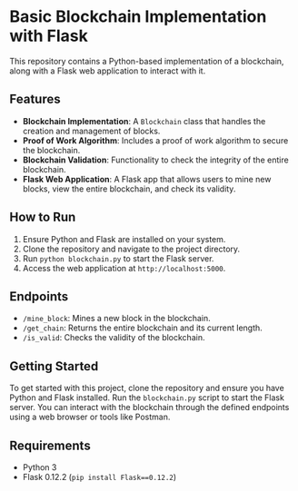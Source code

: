 # Basic Blockchain Implementation with Flask

This repository contains a Python-based implementation of a blockchain, along with a Flask web application to interact with it.

## Features

- **Blockchain Implementation**: A `Blockchain` class that handles the creation and management of blocks.
- **Proof of Work Algorithm**: Includes a proof of work algorithm to secure the blockchain.
- **Blockchain Validation**: Functionality to check the integrity of the entire blockchain.
- **Flask Web Application**: A Flask app that allows users to mine new blocks, view the entire blockchain, and check its validity.

## How to Run

1. Ensure Python and Flask are installed on your system.
2. Clone the repository and navigate to the project directory.
3. Run `python blockchain.py` to start the Flask server.
4. Access the web application at `http://localhost:5000`.

## Endpoints

- `/mine_block`: Mines a new block in the blockchain.
- `/get_chain`: Returns the entire blockchain and its current length.
- `/is_valid`: Checks the validity of the blockchain.

## Getting Started

To get started with this project, clone the repository and ensure you have Python and Flask installed. Run the `blockchain.py` script to start the Flask server. You can interact with the blockchain through the defined endpoints using a web browser or tools like Postman.

## Requirements

- Python 3
- Flask 0.12.2 (`pip install Flask==0.12.2`)
